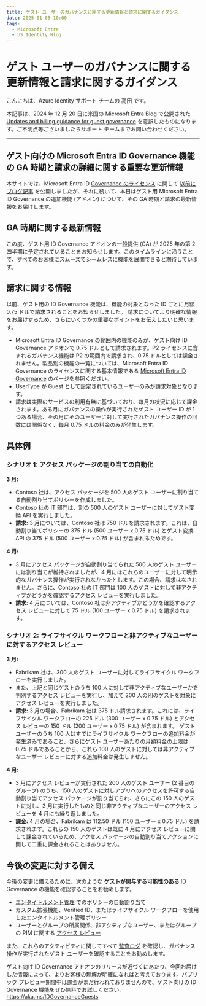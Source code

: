 ```yaml
---
title: ゲスト ユーザーのガバナンスに関する更新情報と請求に関するガイダンス
date: 2025-01-05 10:00
tags:
  - Microsoft Entra
  - US Identity Blog
---
```


# ゲスト ユーザーのガバナンスに関する更新情報と請求に関するガイダンス

こんにちは、Azure Identity サポート チームの 高田 です。

本記事は、2024 年 12 月 20 日に米国の Microsoft Entra Blog で公開された [Updates and billing guidance for guest governance](https://techcommunity.microsoft.com/blog/identity/updates-and-billing-guidance-for-guest-governance/4164498) を意訳したものになります。ご不明点等ございましたらサポート チームまでお問い合わせください。

----

## ゲスト向けの Microsoft Entra ID Governance 機能の GA 時期と請求の詳細に関する重要な更新情報

本サイトでは、Microsoft Entra ID [Governance のライセンス](https://jpazureid.github.io/blog/azure-active-directory/Microsoft-Entra-ID-Governance-licensing-for-business-guests/) に関して [以前にブログ記事](https://jpazureid.github.io/blog/azure-active-directory/introducing-entra-id-governance/) を公開しましたが、それに続いて、本日はゲスト用 Microsoft Entra ID Governance の追加機能 (アドオン) について、その GA 時期と請求の最新情報をお届けします。

## GA 時期に関する最新情報

この度、ゲスト用 ID Governance アドオンの一般提供 (GA) が 2025 年の第 2 四半期に予定されていることをお知らせします。このタイムラインに沿うことで、すべてのお客様にスムーズでシームレスに機能を展開できると期待しています。

## 請求に関する情報

以前、ゲスト用の ID Governance 機能は、機能の対象となった ID ごとに月額 0.75 ドルで請求されることをお知らせしました。 請求についてより明確な情報をお届けするため、さらにいくつかの重要なポイントをお伝えしたいと思います。

- Microsoft Entra ID Governance の範囲内の機能のみが、ゲスト向け ID Governance アドオンで 0.75 ドルとして請求されます。P2 ライセンスに含まれるガバナンス機能は P2 の範囲内で請求され、0.75 ドルとしては課金されません。製品別の機能の一覧については、Microsoft Entra ID Governance のライセンスに関する基本情報である [Microsoft Entra ID Governance](https://learn.microsoft.com/entra/id-governance/licensing-fundamentals?branch=main) のページを参照ください。
- UserType が Guest として設定されているユーザーのみが請求対象となります。
- 請求は実際のサービスの利用有無に基づいており、毎月の状況に応じて課金されます。ある月にガバナンスの操作が実行されたゲスト ユーザー ID が 1 つある場合、その月にそのユーザーに対して実行されたガバナンス操作の回数には関係なく、毎月 0.75 ドルの料金のみが発生します。

## 具体例

### シナリオ 1: アクセス パッケージの割り当ての自動化 

**3 月:**

- Contoso 社は、アクセス パッケージを 500 人のゲスト ユーザーに割り当てる自動割り当てポリシーを作成しました。
- Contoso 社の IT 部門は、別の 500 人のゲスト ユーザーに対してゲスト変換 API を実行しました。
- **請求:** 3 月については、Contoso 社は 750 ドルを請求されます。これは、自動割り当てポリシーの 375 ドル (500 ユーザー x 0.75 ドル) とゲスト変換 API の 375 ドル (500 ユーザー x 0.75 ドル) が含まれるためです。

**4 月:**

- 3 月にアクセス パッケージが自動割り当てられた 500 人のゲスト ユーザーには割り当てが維持されましたが、4 月にはこれらのユーザーに対して明示的なガバナンス操作が実行されなかったとします。この場合、請求はなされません。さらに、Contoso 社の IT 部門は 100 人のゲストに対して非アクティブかどうかを確認するアクセス レビューを実行しました。
- **請求:** 4 月については、Contoso 社は非アクティブかどうかを確認するアクセス レビューに対して 75 ドル (100 ユーザー x 0.75 ドル) を請求されます。

### シナリオ 2: ライフサイクル ワークフローと非アクティブなユーザーに対するアクセス レビュー

**3 月:**

- Fabrikam 社は、300 人のゲスト ユーザーに対してライフサイクル ワークフローを実行しました。
- また、上記と同じゲストのうち 100 人に対して非アクティブなユーザーかを判別するアクセス レビューを実行し、加えて 200 人の別のゲストを対象にアクセス レビューを実行しました。
- **請求:** 3 月の場合、Fabrikam 社は 375 ドル請求されます。これには、ライフサイクル ワークフローの 225 ドル (300 ユーザー x 0.75 ドル) とアクセス レビューの 150 ドル (200 ユーザー x 0.75 ドル) が含まれます。 ゲスト ユーザーのうち 100 人はすでにライフサイクル ワークフローの追加料金が発生済みであること、さらにゲスト ユーザーあたりの月額料金の上限は 0.75 ドルであることから、これら 100 人のゲストに対しては非アクティブなユーザー レビューに対する追加料金は発生しません。

**4 月:** 

- 3 月にアクセス レビューが実行された 200 人のゲスト ユーザー (2 番目のグループ) のうち、150 人のゲストに対しアプリへのアクセスを許可する自動割り当てアクセス パッケージが割り当てられ、さらにこの 150 人のゲストに対し、3 月に実行したものと同じ非アクティブなユーザーのアクセス レビューを 4 月にも繰り返しました。
- **課金:** 4 月の場合、Fabrikam は 112.50 ドル (150 ユーザー x 0.75 ドル) を請求されます。これらの 150 人のゲストは既に 4 月にアクセス レビューに関して課金されているため、アクセス パッケージの自動割り当てアクションに関して二重に課金されることはありません。

## 今後の変更に対する備え

今後の変更に備えるために、次のような **ゲストが関与する可能性のある** ID Governance の機能を確認することをお勧めします。 

- [エンタイトルメント管理](https://learn.microsoft.com/entra/id-governance/entitlement-management-external-users) でのポリシーの自動割り当て
- カスタム拡張機能、Verified ID、またはライフサイクル ワークフローを使用したエンタイトルメント管理ポリシー
- ユーザーとグループの所属関係、非アクティブなユーザー、またはグループの PIM に関する [アクセス レビュー](https://learn.microsoft.com/entra/id-governance/manage-guest-access-with-access-reviews)

また、これらのアクティビティに関してすべて [監査ログ](https://learn.microsoft.com/entra/identity/users/clean-up-stale-guest-accounts) を確認し、ガバナンス操作が実行されたゲスト ユーザーを確認することをお勧めします。

ゲスト向け ID Governance アドオンのリリースが近づくにあたり、今回お届けした情報によって、よりお客様の理解が明確になればと考えております。パブリック プレビュー期間中は課金がまだ行われておりませんので、ゲスト向けの ID Governance 機能をぜひ無料でお試しください: https://aka.ms/IDGovernanceGuests
